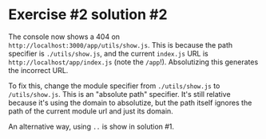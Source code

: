 # Exercise #2 solution #2

The console now shows a 404 on `http://localhost:3000/app/utils/show.js`.
This is because the path specifier is `./utils/show.js`, and the current `index.js` URL is
`http://localhost/app/index.js` (note the `/app`!). Absolutizing this generates the incorrect URL.

To fix this, change the module specifier from `./utils/show.js` to `/utils/show.js`. This is an
"absolute path" specifier. It's still relative because it's using the domain to absolutize, but the path
itself ignores the path of the current module url and just its domain.

An alternative way, using `..` is show in solution #1.
